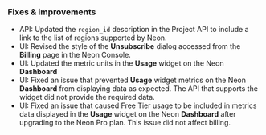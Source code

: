 ### Fixes & improvements

- API: Updated the `region_id` description in the Project API to include a link to the list of regions supported by Neon.
- UI: Revised the style of the **Unsubscribe** dialog accessed from the **Billing** page in the Neon Console.
- UI: Updated the metric units in the **Usage** widget on the Neon **Dashboard**
- UI: Fixed an issue that prevented **Usage** widget metrics on the Neon **Dashboard** from displaying data as expected. The API that supports the widget did not provide the required data.
- UI: Fixed an issue that caused Free Tier usage to be included in metrics data displayed in the **Usage** widget on the Neon **Dashboard** after upgrading to the Neon Pro plan. This issue did not affect billing.
